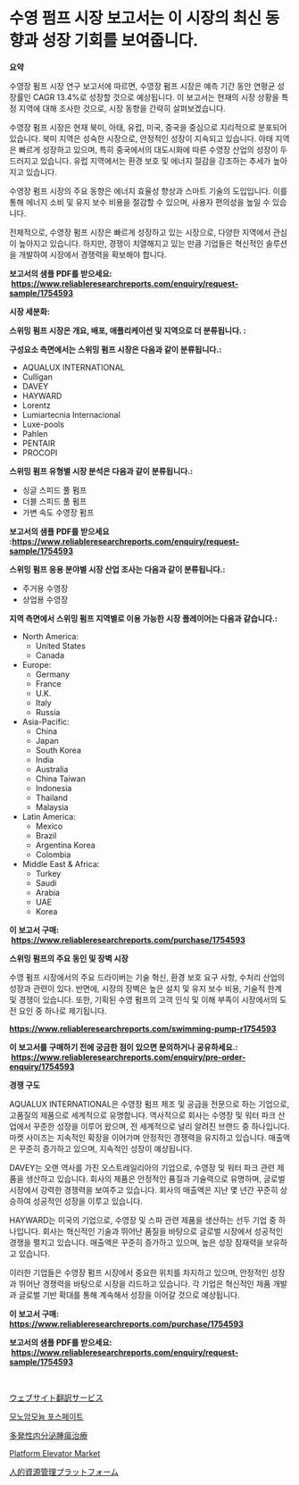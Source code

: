 <p><h1>수영 펌프 시장 보고서는 이 시장의 최신 동향과 성장 기회를 보여줍니다.</h1></p><p><strong>요약</strong></p>
<p><p>수영장 펌프 시장 연구 보고서에 따르면, 수영장 펌프 시장은 예측 기간 동안 연평균 성장률인 CAGR 13.4%로 성장할 것으로 예상됩니다. 이 보고서는 현재의 시장 상황을 특정 지역에 대해 조사한 것으로, 시장 동향을 간략히 살펴보겠습니다.</p><p>수영장 펌프 시장은 현재 북미, 아태, 유럽, 미국, 중국을 중심으로 지리적으로 분포되어 있습니다. 북미 지역은 성숙한 시장으로, 안정적인 성장이 지속되고 있습니다. 아태 지역은 빠르게 성장하고 있으며, 특히 중국에서의 대도시화에 따른 수영장 산업의 성장이 두드러지고 있습니다. 유럽 지역에서는 환경 보호 및 에너지 절감을 강조하는 추세가 높아지고 있습니다.</p><p>수영장 펌프 시장의 주요 동향은 에너지 효율성 향상과 스마트 기술의 도입입니다. 이를 통해 에너지 소비 및 유지 보수 비용을 절감할 수 있으며, 사용자 편의성을 높일 수 있습니다.</p><p>전체적으로, 수영장 펌프 시장은 빠르게 성장하고 있는 시장으로, 다양한 지역에서 관심이 높아지고 있습니다. 하지만, 경쟁이 치열해지고 있는 만큼 기업들은 혁신적인 솔루션을 개발하여 시장에서 경쟁력을 확보해야 합니다.</p></p>
<p><strong>보고서의 샘플 PDF를 받으세요: &nbsp;<a href="https://www.reliableresearchreports.com/enquiry/request-sample/1754593">https://www.reliableresearchreports.com/enquiry/request-sample/1754593</a></strong></p>
<p><strong>시장 세분화:</strong></p>
<p><strong> 스위밍 펌프 시장은 개요, 배포, 애플리케이션 및 지역으로 더 분류됩니다. :</strong></p>
<p><strong>구성요소 측면에서는 스위밍 펌프 시장은 다음과 같이 분류됩니다.:</strong></p>
<p><ul><li>AQUALUX INTERNATIONAL</li><li>Culligan</li><li>DAVEY</li><li>HAYWARD</li><li>Lorentz</li><li>Lumiartecnia Internacional</li><li>Luxe-pools</li><li>Pahlen</li><li>PENTAIR</li><li>PROCOPI</li></ul></p>
<p><strong> 스위밍 펌프 유형별 시장 분석은 다음과 같이 분류됩니다.:</strong></p>
<p><ul><li>싱글 스피드 풀 펌프</li><li>더블 스피드 풀 펌프</li><li>가변 속도 수영장 펌프</li></ul></p>
<p><strong>보고서의 샘플 PDF를 받으세요 :<a href="https://www.reliableresearchreports.com/enquiry/request-sample/1754593">https://www.reliableresearchreports.com/enquiry/request-sample/1754593</a></strong></p>
<p><strong> 스위밍 펌프 응용 분야별 시장 산업 조사는 다음과 같이 분류됩니다.:</strong></p>
<p><ul><li>주거용 수영장</li><li>상업용 수영장</li></ul></p>
<p><strong>지역 측면에서 스위밍 펌프 지역별로 이용 가능한 시장 플레이어는 다음과 같습니다.:</strong></p>
<p><ul>
    <li>
        North America:
        <ul>
            <li>United States</li>
            <li>Canada</li>
        </ul>
    </li>
    <li>
        Europe:
        <ul>
            <li>Germany</li>
            <li>France</li>
            <li>U.K.</li>
            <li>Italy</li>
            <li>Russia</li>
        </ul>
    </li>
    <li>
        Asia-Pacific:
        <ul>
            <li>China</li>
            <li>Japan</li>
            <li>South Korea</li>
            <li>India</li>
            <li>Australia</li>
            <li>China Taiwan</li>
            <li>Indonesia</li>
            <li>Thailand</li>
            <li>Malaysia</li>
        </ul>
    </li>
    <li>
        Latin America:
        <ul>
            <li>Mexico</li>
            <li>Brazil</li>
            <li>Argentina Korea</li>
            <li>Colombia</li>
        </ul>
    </li>
    <li>
        Middle East & Africa:
        <ul>
            <li>Turkey</li>
            <li>Saudi</li>
            <li>Arabia</li>
            <li>UAE</li>
            <li>Korea</li>
        </ul>
    </li>
    </ul></p>
<p><strong>이 보고서 구매: &nbsp;<a href="https://www.reliableresearchreports.com/purchase/1754593">https://www.reliableresearchreports.com/purchase/1754593</a></strong></p>
<p><strong>스위밍 펌프의 주요 동인 및 장벽 시장</strong></p>
<p><p>수영 펌프 시장에서의 주요 드라이버는 기술 혁신, 환경 보호 요구 사항, 수처리 산업의 성장과 관련이 있다. 반면에, 시장의 장벽은 높은 설치 및 유지 보수 비용, 기술적 한계 및 경쟁이 있습니다. 또한, 기획된 수영 펌프의 고객 인식 및 이해 부족이 시장에서의 도전 요인 중 하나로 제기됩니다.</p></p>
<p><strong><a href="https://www.reliableresearchreports.com/swimming-pump-r1754593">https://www.reliableresearchreports.com/swimming-pump-r1754593</a></strong></p>
<p><strong>이 보고서를 구매하기 전에 궁금한 점이 있으면 문의하거나 공유하세요.: &nbsp;<a href="https://www.reliableresearchreports.com/enquiry/pre-order-enquiry/1754593">https://www.reliableresearchreports.com/enquiry/pre-order-enquiry/1754593</a></strong></p>
<p><strong>경쟁 구도</strong></p>
<p><p>AQUALUX INTERNATIONAL은 수영장 펌프 제조 및 공급을 전문으로 하는 기업으로, 고품질의 제품으로 세계적으로 유명합니다. 역사적으로 회사는 수영장 및 워터 파크 산업에서 꾸준한 성장을 이루어 왔으며, 전 세계적으로 널리 알려진 브랜드 중 하나입니다. 마켓 사이즈는 지속적인 확장을 이어가며 안정적인 경쟁력을 유지하고 있습니다. 매출액은 꾸준히 증가하고 있으며, 지속적인 성장이 예상됩니다.</p><p>DAVEY는 오랜 역사를 가진 오스트레일리아의 기업으로, 수영장 및 워터 파크 관련 제품을 생산하고 있습니다. 회사의 제품은 안정적인 품질과 기술력으로 유명하며, 글로벌 시장에서 강력한 경쟁력을 보여주고 있습니다. 회사의 매출액은 지난 몇 년간 꾸준히 상승하여 성공적인 성장을 이루고 있습니다.</p><p>HAYWARD는 미국의 기업으로, 수영장 및 스파 관련 제품을 생산하는 선두 기업 중 하나입니다. 회사는 혁신적인 기술과 뛰어난 품질을 바탕으로 글로벌 시장에서 성공적인 경쟁을 펼치고 있습니다. 매출액은 꾸준히 증가하고 있으며, 높은 성장 잠재력을 보유하고 있습니다.</p><p>이러한 기업들은 수영장 펌프 시장에서 중요한 위치를 차지하고 있으며, 안정적인 성장과 뛰어난 경쟁력을 바탕으로 시장을 리드하고 있습니다. 각 기업은 혁신적인 제품 개발과 글로벌 기반 확대를 통해 계속해서 성장을 이어갈 것으로 예상됩니다.</p></p>
<p><strong>이 보고서 구매: &nbsp; <a href="https://www.reliableresearchreports.com/purchase/1754593">https://www.reliableresearchreports.com/purchase/1754593</a></strong></p>
<p><strong>보고서의 샘플 PDF를 받으세요: &nbsp;<a href="https://www.reliableresearchreports.com/enquiry/request-sample/1754593">https://www.reliableresearchreports.com/enquiry/request-sample/1754593</a></strong><strong></strong></p>
<p>&nbsp;</p>
<p><p><a href="https://medium.com/@isabeleterson7845/%E3%82%A6%E3%82%A7%E3%83%96%E3%82%B5%E3%82%A4%E3%83%88%E7%BF%BB%E8%A8%B3%E3%82%B5%E3%83%BC%E3%83%93%E3%82%B9%E5%B8%82%E5%A0%B4-%E5%B8%82%E5%A0%B4%E3%82%B7%E3%82%A7%E3%82%A2-%E5%B8%82%E5%A0%B4%E5%8B%95%E5%90%91-%E5%B0%86%E6%9D%A5%E3%81%AE%E6%88%90%E9%95%B7%E3%81%AE%E6%8E%A2%E6%B1%82-9f7a317ef1a9">ウェブサイト翻訳サービス</a></p><p><a href="https://medium.com/@alexemumu2022/%EB%AA%A8%EB%85%B8%EC%95%94%EB%AA%A8%EB%8A%84%EC%9D%B8%EC%82%B0%EC%97%BC-%EC%8B%9C%EC%9E%A5-%EC%8B%9C%EC%9E%A5-cagr-%EC%8B%9C%EC%9E%A5-%EB%8F%99%ED%96%A5-%EB%B0%8F-%EC%84%B1%EC%9E%A5-%EC%A0%84%EB%9E%B5%EC%97%90-%EB%8C%80%ED%95%9C-%ED%86%B5%EC%B0%B0%EB%A0%A5-c9de77093b95">모노암모늄 포스페이트</a></p><p><a href="https://github.com/one-cool-chick/Market-Research-Report-List-1/blob/main/372763627947.md">多発性内分泌腫瘍治療</a></p><p><a href="https://github.com/dimitrishawkinswaynenp91rgz/Market-Research-Report-List-2/blob/main/platform-elevator-market.md">Platform Elevator Market</a></p><p><a href="https://medium.com/@chrispcreem58/%E4%BA%BA%E6%9D%90%E7%AE%A1%E7%90%86%E3%83%97%E3%83%A9%E3%83%83%E3%83%88%E3%83%95%E3%82%A9%E3%83%BC%E3%83%A0%E5%B8%82%E5%A0%B4%E3%81%AE%E5%88%86%E6%9E%90%E3%81%A82024%E5%B9%B4%E3%81%8B%E3%82%892031%E5%B9%B4%E3%81%BE%E3%81%A7%E3%81%AE%E5%B8%82%E5%A0%B4%E8%A6%8F%E6%A8%A1%E3%81%AE%E4%BA%88%E6%B8%AC-26ee41212a6e">人的資源管理プラットフォーム</a></p></p>